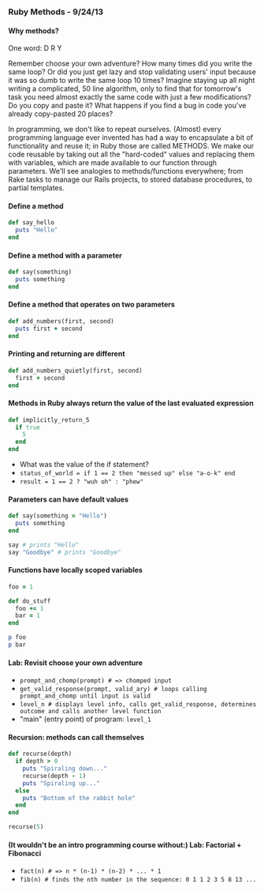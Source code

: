 ### Ruby Methods - 9/24/13

#### Why methods?

One word: D R Y

Remember choose your own adventure?  How many times did you write the same loop?  Or did you just get lazy and stop validating users' input because it was so dumb to write the same loop 10 times?  Imagine staying up all night writing a complicated, 50 line algorithm, only to find that for tomorrow's task you need almost exactly the same code with just a few modifications?  Do you copy and paste it?  What happens if you find a bug in code you've already copy-pasted 20 places?

In programming, we don't like to repeat ourselves.  (Almost) every programming language ever invented has had a way to encapsulate a bit of functionality and reuse it; in Ruby those are called METHODS.  We make our code reusable by taking out all the "hard-coded" values and replacing them with variables, which are made available to our function through parameters.  We'll see analogies to methods/functions everywhere; from Rake tasks to manage our Rails projects, to stored database procedures, to partial templates.

#### Define a method

```ruby
def say_hello
  puts "Hello"
end
```

#### Define a method with a parameter

```ruby
def say(something)
  puts something
end
```

#### Define a method that operates on two parameters
```ruby
def add_numbers(first, second)
  puts first + second
end
```

#### Printing and returning are different
```ruby
def add_numbers_quietly(first, second)
  first + second
end
```

#### Methods in Ruby always return the value of the last evaluated expression
```ruby
def implicitly_return_5
  if true
    5
  end
end
```

* What was the value of the if statement?
* `status_of_world = if 1 == 2 then "messed up" else "a-o-k" end`
* `result = 1 == 2 ? "wuh oh" : "phew"`

#### Parameters can have default values

```ruby
def say(something = "Hello")
  puts something
end

say # prints "Hello"
say "Goodbye" # prints "Goodbye"
```

#### Functions have locally scoped variables
```ruby
foo = 1

def do_stuff
  foo += 1
  bar = 1
end

p foo
p bar
```

#### Lab: Revisit choose your own adventure

* `prompt_and_chomp(prompt) # => chomped input`
* `get_valid_response(prompt, valid_ary) # loops calling prompt_and_chomp until input is valid`
* `level_n # displays level info, calls get_valid_response, determines outcome and calls another level function`
* "main" (entry point) of program: `level_1`

#### Recursion: methods can call themselves

```ruby
def recurse(depth)
  if depth > 0
    puts "Spiraling down..."
    recurse(depth - 1)
    puts "Spiraling up..."
  else
    puts "Bottom of the rabbit hole"
  end
end

recurse(5)
```

#### (It wouldn't be an intro programming course without:) Lab: Factorial + Fibonacci

* `fact(n) # => n * (n-1) * (n-2) * ... * 1`
* `fib(n) # finds the nth number in the sequence: 0 1 1 2 3 5 8 13 ...`